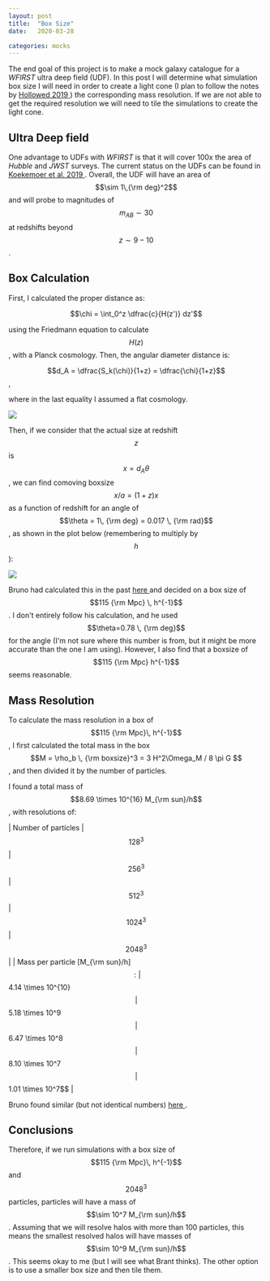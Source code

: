 ```yaml
---
layout: post
title:  "Box Size"
date:   2020-03-28

categories: mocks
---
```



The end goal of this project is to make a mock galaxy catalogue for a *WFIRST* ultra deep field (UDF). In this post I will determine what simulation box size I will need in order to create a light cone (I plan to follow the notes by <a href="https://ui.adsabs.harvard.edu/abs/2019arXiv190608355H/abstract"> Hollowed 2019 </a>)  the corresponding mass resolution. If we are not able to get the required resolution we will need to tile the simulations to create the light cone.

## Ultra Deep field

One advantage to UDFs with *WFIRST* is that it will cover 100x the area of *Hubble* and *JWST* surveys. The current status on the UDFs can be found in <a href="https://ui.adsabs.harvard.edu/abs/2019BAAS...51c.550K/abstract"> Koekemoer et al. 2019 </a>. Overall, the UDF will have an area of $$\sim 1\,{\rm deg}^2$$ and will probe to magnitudes of $$m_{AB}\sim 30$$ at redshifts beyond $$z \sim 9-10$$.


## Box Calculation

First, I calculated the proper distance as:

$$\chi = \int_0^z \dfrac{c}{H(z')} dz'$$

using the Friedmann equation to calculate $$H(z)$$, with a Planck cosmology. Then, the angular diameter distance is:

$$d_A = \dfrac{S_k(\chi)}{1+z} = \dfrac{\chi}{1+z}$$,

where in the last equality I assumed a flat cosmology.

<img src="{{ site.baseurl }}/assets/plots/AngularDiameterDistance.png">


Then, if we consider that the actual size at redshift $$z$$ is $$x=d_A \theta$$, we can find comoving boxsize $$x/a = (1+z) x$$ as a function of redshift for an angle of $$\theta = 1\, {\rm deg} = 0.017 \, {\rm rad}$$, as shown in the plot below (remembering to multiply by $$h$$):

<img src="{{ site.baseurl }}/assets/plots/BoxSize.png">


Bruno had calculated this in the past <a href="https://bvillasen.github.io/blog/astro/cosmology/wfirst/2017/06/22/wf_box_size.html"> here </a> and decided on a box size of $$115 {\rm Mpc} \, h^{-1}$$. I don't entirely follow his calculation, and he used $$\theta=0.78 \, {\rm deg}$$ for the angle (I'm not sure where this number is from, but it might be more accurate than the one I am using). However, I also find that a boxsize of $$115 {\rm Mpc} h^{-1}$$ seems reasonable.



## Mass Resolution

To calculate the mass resolution in a box of $$115 {\rm Mpc}\, h^{-1}$$, I first calculated the total mass in the box $$M = \rho_b \, {\rm boxsize}^3 = 3 H^2\Omega_M / 8 \pi G $$, and then divided it by the number of particles.

I found a total mass of $$8.69 \times 10^{16} M_{\rm sun}/h$$, with resolutions of:

| Number of particles | $$128^3$$ |  $$256^3$$ |  $$512^3$$ |  $$1024^3$$ |  $$2048^3$$ |
| Mass per particle [M_{\rm sun}/h]$$: | $$4.14 \times 10^{10}$$ |$$5.18 \times 10^9$$| $$6.47 \times 10^8$$ | $$8.10 \times 10^7$$ | $$1.01 \times 10^7$$ |


Bruno found similar (but not identical numbers)
<a href="https://bvillasen.github.io/blog/astro/cosmology/wfirst/2017/11/01/sims_summary.html"> here </a>.


## Conclusions

Therefore, if we run simulations with a box size of $$115 {\rm Mpc}\, h^{-1}$$ and $$2048^3$$ particles, particles will have a mass of $$\sim 10^7 M_{\rm sun}/h$$. Assuming that we will resolve halos with more than 100 particles, this means the smallest resolved halos will have masses of $$\sim 10^9 M_{\rm sun}/h$$. This seems okay to me (but I will see what Brant thinks). The other option is to use a smaller box size and then tile them.
